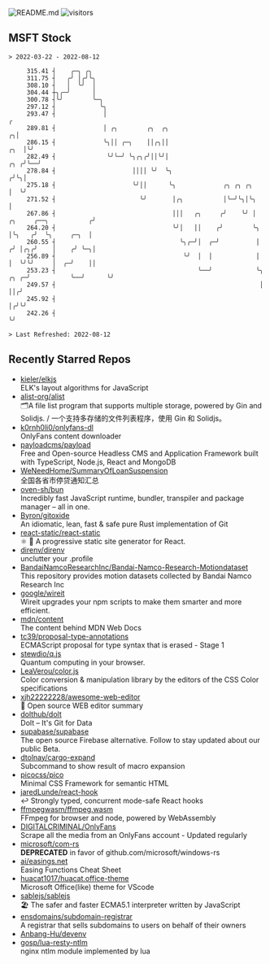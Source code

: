 ![README.md](https://github.com/Gerhut/Gerhut/workflows/README.md/badge.svg)
![visitors](https://visitors.vercel.app/Gerhut/Gerhut?token=8cf69d1f6813d272ef062726b6070c9be4ff72038cfe5a7ded7384a8da65d866)

## MSFT Stock

```
> 2022-03-22 - 2022-08-12

     315.41 ┤    ╭─╮ ╭╮                                                                                          
     311.75 ┤   ╭╯ │╭╯╰╮                                                                                         
     308.10 ┤   │  ╰╯  │                                                                                         
     304.44 ┼╮╭─╯      │                                                                                         
     300.78 ┤╰╯        ╰─╮                                                                                       
     297.12 ┤            ╰╮                                                                                      
     293.47 ┤             │                                                                                    ╭ 
     289.81 ┤             │ ╭╮        ╭╮  ╭╮                                                                 ╭╮│ 
     286.15 ┤             ╰╮││ ╭─╮    ││╭╮││                                                             ╭╮  │╰╯ 
     282.49 ┤              ╰╯╰─╯ ╰╮╭╮╭╯││╰╯│                                                         ╭╮ ╭╯╰──╯   
     278.84 ┤                     ││││ ╰╯  ╰╮                                                       ╭╯╰╮│        
     275.18 ┤                     ╰╯││      ╰╮             ╭╮ ╭╮ ╭╮                                 │  ╰╯        
     271.52 ┤                       ╰╯       │╭╮           │╰─╯╰╮│╰╮                                │            
     267.86 ┤                                │││   ╭╮     ╭╯    ╰╯ │         ╭╮     ╭──╮           ╭╯            
     264.20 ┤                                ╰╯│   ││    ╭╯        ╰╮        │╰╮   ╭╯  ╰╮     ╭─╮  │             
     260.55 ┤                                  ╰╮╭─╯│  ╭─╯          │       ╭╯ │╭╮╭╯    │    ╭╯ ╰─╮│             
     256.89 ┤                                   ╰╯  │  │            │       │  ╰╯╰╯     │  ╭─╯    ││             
     253.23 ┤                                       ╰──╯            ╰╮ ╭╮ ╭─╯           ╰──╯      ╰╯             
     249.57 ┤                                                        │ ││╭╯                                      
     245.92 ┤                                                        │╭╯╰╯                                       
     242.26 ┤                                                        ╰╯                                          

> Last Refreshed: 2022-08-12
```

## Recently Starred Repos

- [kieler/elkjs](https://github.com/kieler/elkjs)  
  ELK's layout algorithms for JavaScript
- [alist-org/alist](https://github.com/alist-org/alist)  
  🗂️A file list program that supports multiple storage, powered by Gin and Solidjs. / 一个支持多存储的文件列表程序，使用 Gin 和 Solidjs。
- [k0rnh0li0/onlyfans-dl](https://github.com/k0rnh0li0/onlyfans-dl)  
  OnlyFans content downloader
- [payloadcms/payload](https://github.com/payloadcms/payload)  
  Free and Open-source Headless CMS and Application Framework built with TypeScript, Node.js, React and MongoDB
- [WeNeedHome/SummaryOfLoanSuspension](https://github.com/WeNeedHome/SummaryOfLoanSuspension)  
  全国各省市停贷通知汇总
- [oven-sh/bun](https://github.com/oven-sh/bun)  
  Incredibly fast JavaScript runtime, bundler, transpiler and package manager – all in one.
- [Byron/gitoxide](https://github.com/Byron/gitoxide)  
  An idiomatic, lean, fast & safe pure Rust implementation of Git
- [react-static/react-static](https://github.com/react-static/react-static)  
  ⚛️ 🚀 A progressive static site generator for React.
- [direnv/direnv](https://github.com/direnv/direnv)  
  unclutter your .profile
- [BandaiNamcoResearchInc/Bandai-Namco-Research-Motiondataset](https://github.com/BandaiNamcoResearchInc/Bandai-Namco-Research-Motiondataset)  
  This repository provides motion datasets collected by Bandai Namco Research Inc
- [google/wireit](https://github.com/google/wireit)  
  Wireit upgrades your npm scripts to make them smarter and more efficient.
- [mdn/content](https://github.com/mdn/content)  
  The content behind MDN Web Docs
- [tc39/proposal-type-annotations](https://github.com/tc39/proposal-type-annotations)  
  ECMAScript proposal for type syntax that is erased - Stage 1
- [stewdio/q.js](https://github.com/stewdio/q.js)  
  Quantum computing in your browser.
- [LeaVerou/color.js](https://github.com/LeaVerou/color.js)  
  Color conversion & manipulation library by the editors of the CSS Color specifications
- [xjh22222228/awesome-web-editor](https://github.com/xjh22222228/awesome-web-editor)  
  🔨  Open source WEB editor summary
- [dolthub/dolt](https://github.com/dolthub/dolt)  
  Dolt – It's Git for Data
- [supabase/supabase](https://github.com/supabase/supabase)  
  The open source Firebase alternative. Follow to stay updated about our public Beta.
- [dtolnay/cargo-expand](https://github.com/dtolnay/cargo-expand)  
  Subcommand to show result of macro expansion
- [picocss/pico](https://github.com/picocss/pico)  
  Minimal CSS Framework for semantic HTML
- [jaredLunde/react-hook](https://github.com/jaredLunde/react-hook)  
  ↩ Strongly typed, concurrent mode-safe React hooks
- [ffmpegwasm/ffmpeg.wasm](https://github.com/ffmpegwasm/ffmpeg.wasm)  
  FFmpeg for browser and node, powered by WebAssembly
- [DIGITALCRIMINAL/OnlyFans](https://github.com/DIGITALCRIMINAL/OnlyFans)  
  Scrape all the media from an OnlyFans account - Updated regularly
- [microsoft/com-rs](https://github.com/microsoft/com-rs)  
  **DEPRECATED** in favor of github.com/microsoft/windows-rs
- [ai/easings.net](https://github.com/ai/easings.net)  
  Easing Functions Cheat Sheet
- [huacat1017/huacat.office-theme](https://github.com/huacat1017/huacat.office-theme)  
  Microsoft Office(like) theme for VScode
- [sablejs/sablejs](https://github.com/sablejs/sablejs)  
  🏖️ The safer and faster ECMA5.1 interpreter written by JavaScript
- [ensdomains/subdomain-registrar](https://github.com/ensdomains/subdomain-registrar)  
  A registrar that sells subdomains to users on behalf of their owners
- [Anbang-Hu/devenv](https://github.com/Anbang-Hu/devenv)  
- [gosp/lua-resty-ntlm](https://github.com/gosp/lua-resty-ntlm)  
  nginx ntlm module implemented by lua
